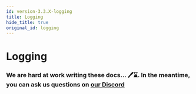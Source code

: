 ```yaml
---
id: version-3.3.X-logging
title: Logging
hide_title: true
original_id: logging
---
```


<!-- COPY DOCS -->
<!-- ./community/docs/supertokens-core/self-hosted/logging.md -->

# Logging

### We are hard at work writing these docs... 🖊️⌛. In the meantime, you can ask us questions on [our Discord](https://supertokens.io/discord)

[comment]: <> (TODO:)
[comment]: <> (Error log)
[comment]: <> (Info log)
